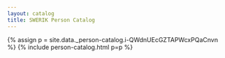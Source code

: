 ```yaml
---
layout: catalog
title: SWERIK Person Catalog
---
```

{% assign p = site.data._person-catalog.i-QWdnUEcGZTAPWcxPQaCnvn %}
{% include person-catalog.html p=p %}

